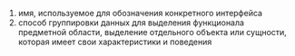 1. имя, используемое для обозначения конкретного интерфейса
2. способ группировки данных для выделения функционала предметной области, выделение отдельного объекта или сущности, которая имеет свои характеристики и поведения